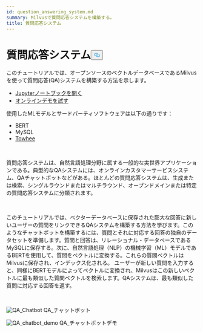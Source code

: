```yaml
---
id: question_answering_system.md
summary: Milvusで質問応答システムを構築する。
title: 質問応答システム
---
```

<h1 id="Question-Answering-System" class="common-anchor-header">質問応答システム<button data-href="#Question-Answering-System" class="anchor-icon" translate="no">
      <svg translate="no"
        aria-hidden="true"
        focusable="false"
        height="20"
        version="1.1"
        viewBox="0 0 16 16"
        width="16"
      >
        <path
          fill="#0092E4"
          fill-rule="evenodd"
          d="M4 9h1v1H4c-1.5 0-3-1.69-3-3.5S2.55 3 4 3h4c1.45 0 3 1.69 3 3.5 0 1.41-.91 2.72-2 3.25V8.59c.58-.45 1-1.27 1-2.09C10 5.22 8.98 4 8 4H4c-.98 0-2 1.22-2 2.5S3 9 4 9zm9-3h-1v1h1c1 0 2 1.22 2 2.5S13.98 12 13 12H9c-.98 0-2-1.22-2-2.5 0-.83.42-1.64 1-2.09V6.25c-1.09.53-2 1.84-2 3.25C6 11.31 7.55 13 9 13h4c1.45 0 3-1.69 3-3.5S14.5 6 13 6z"
        ></path>
      </svg>
    </button></h1><p>このチュートリアルでは、オープンソースのベクトルデータベースであるMilvusを使って質問応答(QA)システムを構築する方法を示します。</p>
<ul>
<li><a href="https://github.com/towhee-io/examples/tree/main/nlp/question_answering">Jupyterノートブックを開く</a></li>
<li><a href="https://milvus.io/milvus-demos/">オンラインデモを試す</a></li>
</ul>
<p>使用したMLモデルとサードパーティソフトウェアは以下の通りです：</p>
<ul>
<li>BERT</li>
<li>MySQL</li>
<li><a href="https://towhee.io/">Towhee</a></li>
</ul>
<p></br></p>
<p>質問応答システムは、自然言語処理分野に属する一般的な実世界アプリケーションである。典型的なQAシステムには、オンラインカスタマーサービスシステム、QAチャットボットなどがある。ほとんどの質問応答システムは、生成または検索、シングルラウンドまたはマルチラウンド、オープンドメインまたは特定の質問応答システムに分類されます。</p>
<p></br></p>
<p>このチュートリアルでは、ベクターデータベースに保存された膨大な回答に新しいユーザーの質問をリンクできるQAシステムを構築する方法を学びます。このようなチャットボットを構築するには、質問とそれに対応する回答の独自のデータセットを準備します。質問と回答は、リレーショナル・データベースであるMySQLに保存する。次に、自然言語処理（NLP）の機械学習（ML）モデルであるBERTを使用して、質問をベクトルに変換する。これらの質問ベクトルはMilvusに保存され、インデックス化される。  ユーザーが新しい質問を入力すると、同様にBERTモデルによってベクトルに変換され、Milvusはこの新しいベクトルに最も類似した質問ベクトルを検索します。QAシステムは、最も類似した質問に対応する回答を返す。</p>
<p></br></p>
<p>
  
   <span class="img-wrapper"> <img translate="no" src="/docs/v2.4.x/assets/qa_chatbot.png" alt="QA_Chatbot" class="doc-image" id="qa_chatbot" />
   </span> <span class="img-wrapper"> <span>QA_チャットボット</span> </span></p>
<p>
  
   <span class="img-wrapper"> <img translate="no" src="/docs/v2.4.x/assets/qa_chatbot_demo.png" alt="QA_chatbot_demo" class="doc-image" id="qa_chatbot_demo" />
   </span> <span class="img-wrapper"> <span>QA_チャットボットデモ</span> </span></p>
